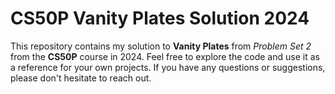 # CS50P Vanity Plates Solution 2024

This repository contains my solution to **Vanity Plates** from _Problem Set 2_ from the **CS50P** course in 2024.
Feel free to explore the code and use it as a reference for your own projects. If you have any questions or suggestions, please don't hesitate to reach out.
